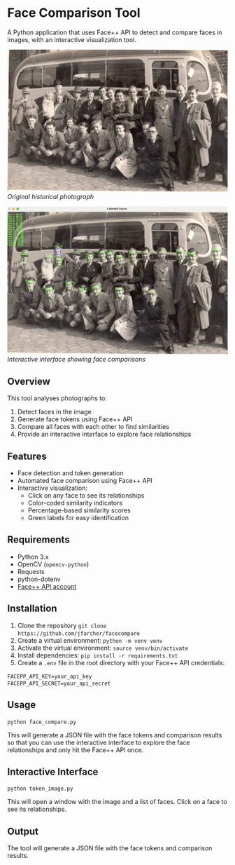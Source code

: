 # Face Comparison Tool

A Python application that uses Face++ API to detect and compare faces in images, with an interactive visualization tool.

![Original Image](IMG_0020.JPG)
*Original historical photograph*

![Application Interface](output.png)
*Interactive interface showing face comparisons*

## Overview

This tool analyses photographs to:
1. Detect faces in the image
2. Generate face tokens using Face++ API
3. Compare all faces with each other to find similarities
4. Provide an interactive interface to explore face relationships

## Features

- Face detection and token generation
- Automated face comparison using Face++ API
- Interactive visualization:
  - Click on any face to see its relationships
  - Color-coded similarity indicators
  - Percentage-based similarity scores
  - Green labels for easy identification

## Requirements

- Python 3.x
- OpenCV (`opencv-python`)
- Requests
- python-dotenv
- [Face++ API account](https://www.faceplusplus.com/)

## Installation

1. Clone the repository `git clone https://github.com/jfarcher/facecompare`
2. Create a virtual environment: `python -m venv venv`
3. Activate the virtual environment: `source venv/bin/activate`
4. Install dependencies: `pip install -r requirements.txt`
5. Create a `.env` file in the root directory with your Face++ API credentials:

```
FACEPP_API_KEY=your_api_key
FACEPP_API_SECRET=your_api_secret
``` 

## Usage

```
python face_compare.py
```
This will generate a JSON file with the face tokens and comparison results so that you can use the interactive interface to explore the face relationships and only hit the Face++ API once.

## Interactive Interface

```
python token_image.py
```
This will open a window with the image and a list of faces. Click on a face to see its relationships.
## Output

The tool will generate a JSON file with the face tokens and comparison results.


